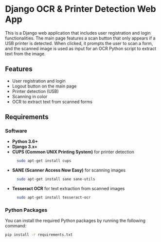 # Django OCR & Printer Detection Web App

This is a Django web application that includes user registration and login functionalities. The main page features a scan button that only appears if a USB printer is detected. When clicked, it prompts the user to scan a form, and the scanned image is used as input for an OCR Python script to extract text from the image.

## Features

- User registration and login
- Logout button on the main page
- Printer detection (USB)
- Scanning in color
- OCR to extract text from scanned forms

## Requirements

### Software
- **Python 3.6+**
- **Django 3.x+**
- **CUPS (Common UNIX Printing System)** for printer detection
  ```bash
    sudo apt-get install cups
- **SANE (Scanner Access Now Easy)** for scanning images
  ```bash
    sudo apt-get install sane sane-utils
- **Tesseract OCR** for text extraction from scanned images
  ```bash
    sudo apt-get install tesseract-ocr

### Python Packages
You can install the required Python packages by running the following command:

```bash
pip install -r requirements.txt

